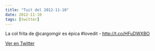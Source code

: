 ```yaml
---
title: "Tuit del 2012-11-10"
date: 2012-11-10
tags: [twitter]
---
```


La col frita de @cargomgir es épica  #lovedit  - http://t.co/HFuDWXBO



[Ver en Twitter](https://twitter.com/i/web/status/267231318583173120)
